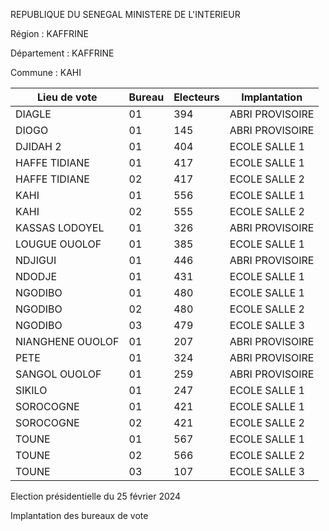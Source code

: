 REPUBLIQUE DU SENEGAL MINISTERE DE L'INTERIEUR

Région : KAFFRINE

Département : KAFFRINE

Commune : KAHI

| Lieu de vote | Bureau | Electeurs | Implantation |
| - | - | - | - |
| DIAGLE | 01 | 394 | ABRI PROVISOIRE |
| DIOGO | 01 | 145 | ABRI PROVISOIRE |
| DJIDAH 2 | 01 | 404 | ECOLE SALLE 1 |
| HAFFE TIDIANE | 01 | 417 | ECOLE SALLE 1 |
| HAFFE TIDIANE | 02 | 417 | ECOLE SALLE 2 |
| KAHI | 01 | 556 | ECOLE SALLE 1 |
| KAHI | 02 | 555 | ECOLE SALLE 2 |
| KASSAS LODOYEL | 01 | 326 | ABRI PROVISOIRE |
| LOUGUE OUOLOF | 01 | 385 | ECOLE SALLE 1 |
| NDJIGUI | 01 | 446 | ABRI PROVISOIRE |
| NDODJE | 01 | 431 | ECOLE SALLE 1 |
| NGODIBO | 01 | 480 | ECOLE SALLE 1 |
| NGODIBO | 02 | 480 | ECOLE SALLE 2 |
| NGODIBO | 03 | 479 | ECOLE SALLE 3 |
| NIANGHENE OUOLOF | 01 | 207 | ABRI PROVISOIRE |
| PETE | 01 | 324 | ABRI PROVISOIRE |
| SANGOL OUOLOF | 01 | 259 | ABRI PROVISOIRE |
| SIKILO | 01 | 247 | ECOLE SALLE 1 |
| SOROCOGNE | 01 | 421 | ECOLE SALLE 1 |
| SOROCOGNE | 02 | 421 | ECOLE SALLE 2 |
| TOUNE | 01 | 567 | ECOLE SALLE 1 |
| TOUNE | 02 | 566 | ECOLE SALLE 2 |
| TOUNE | 03 | 107 | ECOLE SALLE 3 |

<!-- PageNumber="7/11" -->

Election présidentielle du 25 février 2024

Implantation des bureaux de vote
